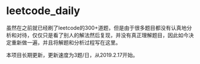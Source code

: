 # leetcode_daily

虽然在之前就已经刷了leetcode的300+道题，但是由于很多题目都没有认真地分析和对待，仅仅只是看了别人的解法然后复现，并没有真正理解题目，因此如今决定重新做一遍，并且将解题和分析过程写在这里。

本项目长期更新，更新速度为3题/日，从2019.2.17开始。
